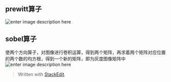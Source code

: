
## prewitt算子
![enter image description here](https://gss2.bdstatic.com/-fo3dSag_xI4khGkpoWK1HF6hhy/baike/c0%3Dbaike72%2C5%2C5%2C72%2C24/sign=cb3bb6b043166d222c7a1dc6274a6292/ca1349540923dd54c88e9613d109b3de9d8248cf.jpg)
## sobel算子
使两个方向算子，对图像进行卷积运算，得到两个矩阵，再求着两个矩阵对应位置的两个数的均方根，得到一个新的矩阵，即为灰度图像矩阵中
![enter image description here](https://ss.csdn.net/p?https://mmbiz.qpic.cn/mmbiz_png/53QBo8fgmuF9rfSibzvBTAQ4rfJ6iaHoKfINJWFhiapsqTic2djCoabKykI7AVrSAWq0RPcVT0IkeAK4skPXc6KXOQ/640?wx_fmt=png)

> Written with [StackEdit](https://stackedit.io/).
<!--stackedit_data:
eyJoaXN0b3J5IjpbNjgyMzk3NjM0XX0=
-->